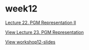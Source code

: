 # week12

[Lecture 22. PGM Representation II](./slide/22.pdf)

[View Lecture 23. PGM Representation](./slide/23.pdf)

[View workshop12-slides](./slide/workshop13-slides.pdf)
